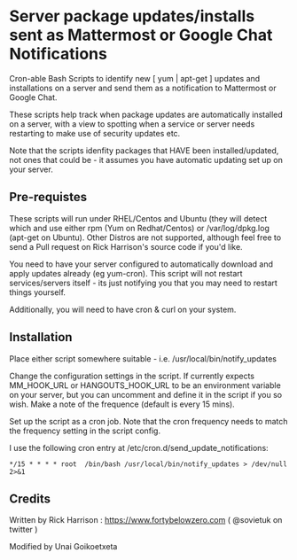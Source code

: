 # Server package updates/installs sent as Mattermost or Google Chat Notifications

Cron-able Bash Scripts to identify new [ yum | apt-get ] updates and installations on a server and send them as a notification to Mattermost or Google Chat.

These scripts help track when package updates are automatically installed on a server, with a view to spotting when a service or server needs restarting to make use of security updates etc.

Note that the scripts idenfity packages that HAVE been installed/updated, not ones that could be - it assumes you have automatic updating set up on your server.

## Pre-requistes

These scripts will run under RHEL/Centos and Ubuntu (they will detect which and use either rpm (Yum on Redhat/Centos) or /var/log/dpkg.log (apt-get on Ubuntu). Other Distros are not supported, although feel free to send a Pull request on Rick Harrison's source code if you'd like.

You need to have your server configured to automatically download and apply updates already (eg yum-cron). This script will not restart services/servers itself - its just notifying you that you may need to restart things yourself.

Additionally, you will need to have cron & curl on your system.

## Installation

Place either script somewhere suitable - i.e. /usr/local/bin/notify_updates

Change the configuration settings in the script. If currently expects MM_HOOK_URL or HANGOUTS_HOOK_URL to be an environment variable on your server, but you can uncomment and define it in the script if you so wish. Make a note of the frequence (default is every 15 mins).

Set up the script as a cron job. Note that the cron frequency needs to match the frequency setting in the script config.

I use the following cron entry at /etc/cron.d/send_update_notifications:

```
*/15 * * * * root  /bin/bash /usr/local/bin/notify_updates > /dev/null 2>&1
```

## Credits

Written by Rick Harrison : https://www.fortybelowzero.com ( @sovietuk on twitter )

Modified by Unai Goikoetxeta
